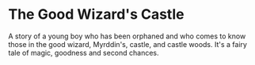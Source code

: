 The Good Wizard's Castle 
=======

A story of a young boy who has been orphaned and who comes to know those in the good wizard, Myrddin's, castle, and castle woods. It's a fairy tale of magic, goodness and second chances.
